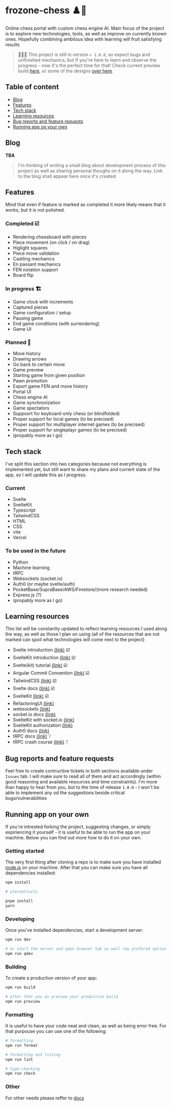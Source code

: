 # frozone-chess :chess_pawn::ice_cube:

Online chess portal with custom chess engine AI. Main focus of the project is to explore new technologies, tools, as well as improve on currently known ones. Hopefully combining ambitous idea with learning will fruit satisfying results

> :construction::construction::construction: This project is still in version `< 1.0.0`, so expect bugs and unfinished mechanics, but if you're here to learn and observe the progress - now it's the perfect time for that! Check current preview build [here](https://frozone-chess.vercel.app/), or some of the designs [over here](https://xd.adobe.com/view/a64d7437-8e09-4688-8888-ed3acba4f3b6-f31e/?fullscreen).

## Table of content
  - [Blog](#blog)
  - [Features](#features)
  - [Tech stack](#tech-stack)
  - [Learning resources](#learning-resources)
  - [Bug reports and feature requests](#bug-reports-and-feature-requests)
  - [Running app on your own](#running-app-on-your-own)
  


## Blog

**TBA** 
> I'm thinking of writing a small blog about development process of this project as well as sharing personal thoughs on it along the way. Link to the blog shall appear here once it's created.



## Features

Mind that even if feature is marked as completed it more likely means that it works, but it is not polished. 
### Completed :ballot_box_with_check:
- Rendering chessboard with pieces
- Piece movement (on click / on drag)
- Higlight squares
- Piece move validation
- Castling mechanics
- En passant mechanics
- FEN notation support
- Board flip

### In progress :building_construction:
- Game clock with increments
- Captured pieces
- Game configuration / setup
- Pausing game
- End game conditions (with surrendering)
- Game UI

### Planned :bookmark_tabs:
- Move history
- Drawing arrows
- Go back to certain move
- Game preview
- Starting game from given position
- Pawn promotion
- Export game FEN and move history
- Portal UI
- Chess engine AI
- Game synchronization
- Game spectators
- Suppoort for keyboard-only chess (or blindfolded)
- Proper support for local games (to be precised)
- Proper support for multiplayer internet games (to be precised)
- Proper support for singleplayr games (to be precised)
- (propably more as I go)



## Tech stack

I've split this section into two categories because not everything is implemented yet, but still want to share my plans and current state of the app, so I will update this as I progress.

### Current

- Svelte
- SvelteKit
- Typescript
- TailwindCSS
- HTML
- CSS
- vite
- Vercel

### To be used in the future

- Python
- Machine learning
- tRPC
- Websockets (socket.io)
- Auth0 (or maybe svelte/auth)
- PocketBase/SupraBase/AWS/Firestore/(more research needed)
- Express.js (?)
- (propably more as I go)



## Learning resources
This list will be constanlty updated to reflect learning resources I used along the way, as well as those I plan on using (all of the resources that are not marked can spoil what technologies will come next to the project)

- Svelte introduction [(link)](https://www.youtube.com/watch?v=rv3Yq-B8qp4) :ballot_box_with_check:
- SvelteKit introduction [(link)](https://www.youtube.com/watch?v=uEJ-Rnm2yOE) :ballot_box_with_check:
- Svelte(kit) tutorial [(link)](https://learn.svelte.dev/tutorial) :ballot_box_with_check:
- Angular Commit Convention [(link)](https://www.conventionalcommits.org/en/v1.0.0-beta.4/) :ballot_box_with_check:
- TailwindCSS [(link)](https://tailwindcss.com) :ballot_box_with_check:
- Svelte docs [(link)](https://svelte.dev/docs) :ballot_box_with_check:
- SvelteKit [(link)](https://kit.svelte.dev/docs/introduction) :ballot_box_with_check:
- RefactoringUI [(link)](https://www.refactoringui.com)
- websockets [(link)](https://appmaster.io/pl/blog/czym-sa-websockety-i-jak-je-tworzyc)
- socket.io docs [(link)](https://socket.io/docs/v4/)
- SvelteKit with socket.io [(link)](https://dev.to/theether0/sveltekit-with-socketio-and-nodejs-285h)
- SvelteKit authorization [(link)](https://github.com/nextauthjs/next-auth/tree/main/apps/examples/sveltekit)
- Auth0 docs [(link)](https://auth0.com/docs/)
- tRPC docs [(link)](https://trpc.io/docs) :grey_question:
- tRPC crash course [(link)](https://www.youtube.com/watch?v=UfUbBWIFdJs) :grey_question:



## Bug reports and feature requests

Feel free to create contructive tickets in both sections available under `Issues` tab. I will make sure to read all of them and act accordingly (within good reasoning and available resources and time constraints). I'm more than happy to hear from you, but to the time of release `1.0.0` - I won't be able to implement any od the suggestions beside critical bugs/vulnerabilities



## Running app on your own

If you're intrested forking the project, suggesting changes, or simply expiriencing it yourself - it is useful to be able to run the app on your machine. Below you can find out more how to do it on your own.

### Getting started

The very first thing after cloning a repo is to make sure you have installed [node.js](https://nodejs.org/en/) on your machine. After that you can make sure you have all dependencies installed:

```bash
npm install

# alernatively

pnpm install
yarn

```

### Developing

Once you've installed dependencies, start a development server:

```bash
npm run dev

# or start the server and open browser tab as well (my prefered option | qdev - quick development)
npm run qdev
```

### Building

To create a production version of your app:

```bash
npm run build

# after that you an preview your production build
npm run preview
```

### Formatting

It is useful to have your code neat and clean, as well as being error free. For that purpouse you can use one of the following:

```bash
# formatting
npm run format

# formatting and linting
npm run lint

# type-checking
npm run check
```

### Other

For other needs please reffer to [docs](https://svelte.dev/docs)
